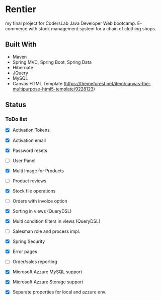 # Rentier

my final project for CodersLab Java Developer Web bootcamp. 
E-commerce with stock management system for a chain of 
clothing shops.

## Built With

* Maven
* Spring MVC, Spring Boot, Spring Data
* Hibernate
* JQuery
* MySQL
* Canvas HTML Template (https://themeforest.net/item/canvas-the-multipurpose-html5-template/9228123)

## Status


### ToDo list

- [x] Activation Tokens
- [x] Activation email
- [x] Password resets
- [ ] User Panel
- [x] Multi Image for Products
- [ ] Product reviews
- [x] Stock file operations
- [ ] Orders with invoice option
- [x] Sorting in views (QueryDSL)
- [x] Multi condition filters in views (QueryDSL)
- [ ] Salesman role and process impl.
- [x] Spring Security
- [x] Error pages
- [ ] Order/sales reporting
- [x] Microsoft Azzure MySQL support
- [x] Microsoft Azzure Storage support
- [x] Separate properties for local and azzure env.




